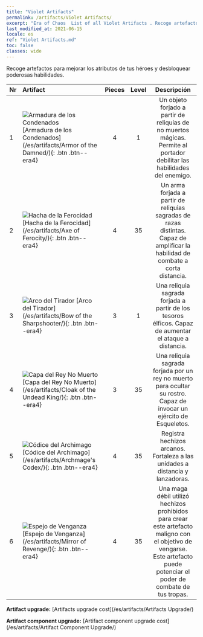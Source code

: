```yaml
---
title: "Violet Artifacts"
permalink: /artifacts/Violet Artifacts/
excerpt: "Era of Chaos  List of all Violet Artifacts . Recoge artefactos para mejorar los atributos de tus héroes y desbloquear poderosas habilidades."
last_modified_at: 2021-06-15
locale: es
ref: "Violet Artifacts.md"
toc: false
classes: wide
---
```


  Recoge artefactos para mejorar los atributos de tus héroes y desbloquear poderosas habilidades.

  |  Nr  |    Artifact    | Pieces |  Level | Descripción   |
  |:-----|:---------------|:------:|:------:|:--------------:|
  | 1   | ![Armadura de los Condenados](/images/t/icon_artifact_30.png) [Armadura de los Condenados](/es/artifacts/Armor of the Damned/){: .btn .btn--era4} | 4 | 1 | Un objeto forjado a partir de reliquias de no muertos mágicas. Permite al portador debilitar las habilidades del enemigo. |
  | 2   | ![Hacha de la Ferocidad](/images/t/icon_artifact_31.png) [Hacha de la Ferocidad](/es/artifacts/Axe of Ferocity/){: .btn .btn--era4} | 4 | 35 | Un arma forjada a partir de reliquias sagradas de razas distintas. Capaz de amplificar la habilidad de combate a corta distancia. |
  | 3   | ![Arco del Tirador](/images/t/icon_artifact_10.png) [Arco del Tirador](/es/artifacts/Bow of the Sharpshooter/){: .btn .btn--era4} | 3 | 1 | Una reliquia sagrada forjada a partir de los tesoros élficos. Capaz de aumentar el ataque a distancia. |
  | 4   | ![Capa del Rey No Muerto](/images/t/icon_artifact_32.png) [Capa del Rey No Muerto](/es/artifacts/Cloak of the Undead King/){: .btn .btn--era4} | 3 | 35 | Una reliquia sagrada forjada por un rey no muerto para ocultar su rostro. Capaz de invocar un ejército de Esqueletos. |
  | 5   | ![Códice del Archimago](/images/t/icon_artifact_34.png) [Códice del Archimago](/es/artifacts/Archmage's Codex/){: .btn .btn--era4} | 4 | 35 | Registra hechizos arcanos. Fortaleza a las unidades a distancia y lanzadoras. |
  | 6   | ![Espejo de Venganza](/images/t/icon_artifact_35.png) [Espejo de Venganza](/es/artifacts/Mirror of Revenge/){: .btn .btn--era4} | 4 | 35 | Una maga débil utilizó hechizos prohibidos para crear este artefacto maligno con el objetivo de vengarse. Este artefacto puede potenciar el poder de combate de tus tropas. |


  **Artifact upgrade:** [Artifacts upgrade cost](/es/artifacts/Artifacts Upgrade/)

 **Artifact component upgrade:** [Artifact component upgrade cost](/es/artifacts/Artifact Component Upgrade/)

